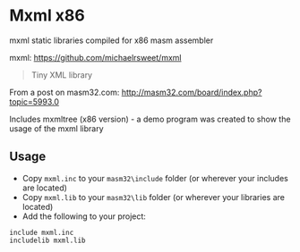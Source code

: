 # Mxml x86

mxml static libraries compiled for x86 masm assembler 

mxml: https://github.com/michaelrsweet/mxml

> Tiny XML library
>

From a post on masm32.com: http://masm32.com/board/index.php?topic=5993.0

Includes mxmltree (x86 version) - a demo program was created to show the usage of the mxml library

## Usage

* Copy `mxml.inc` to your `masm32\include` folder (or wherever your includes are located)
* Copy `mxml.lib` to your `masm32\lib` folder (or wherever your libraries are located)
* Add the following to your project:
```assembly
include mxml.inc
includelib mxml.lib
```
